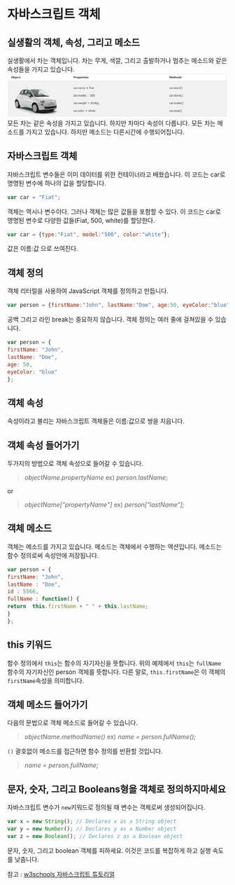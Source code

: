 # 자바스크립트 객체

## 실생활의 객체, 속성, 그리고 메소드

실생활에서 차는 객체입니다.
차는 무게, 색깔, 그리고 출발하거나 멈추는 메소드와 같은 속성들을 가지고 있습니다.
![car](../image/car.PNG)
모든 차는 같은 속성을 가지고 있습니다. 하지만 차마다 속성이 다릅니다.
모든 차는 메소드를 가지고 있습니다. 하지만 메소드는 다른시간에 수행되어집니다.

## 자바스크립트 객체
자바스크립트 변수들은 이미 데이터를 위한 컨테이너라고 배웠습니다.
이 코드는 car로 명명된 변수에 하나의 값을 할당합니다.
```javascript
var car = "Fiat";
```
객체는 역시나 변수이다. 그러나 객체는 많은 값들을 포함할 수 있다.
이 코드는 car로 명명된 변수로 다양한 값들(Fiat, 500, white)를 할당한다.

```javascript
var car = {type:"Fiat", model:"500", color:"white"};
``` 
값은 이름:값 으로 쓰여진다.

## 객체 정의

객체 리터럴을 사용하여 JavaScript 객체를 정의하고 만듭니다.

```javascript
var person = {firstName:"John", lastName:"Doe", age:50, eyeColor:"blue"};
```

공백 그리고 라인 break는 중요하지 않습니다. 객체 정의는 여러 줄에 걸쳐있을 수 있습니다.

```javascript
var person = {  
firstName: "John",  
lastName: "Doe",  
age: 50,  
eyeColor: "blue"  
};
```

## 객체 속성

속성이라고 불리는 자바스크립트 객체들은 이름:값으로 쌍을 지읍니다.

## 객체 속성 들어가기

두가지의 방법으로 객체 속성으로 들어갈 수 있습니다.
>_objectName.propertyName_
> ex)   *person.lastName;*

or
> _objectName["propertyName"]_
> ex) *person["lastName"];*

## 객체 메소드
객체는 메소드를 가지고 있습니다.
메소드는 객체에서 수행하는 액션입니다.
메소드는 함수 정의로써 속성안에 저장됩니다.
```javascript
var person = {  
firstName: "John",  
lastName : "Doe",  
id : 5566,  
fullName : function() {  
return  this.firstName + " " + this.lastName;  
}  
};
```

## this 키워드
함수 정의에서 `this`는 함수의 자기자신을 뜻합니다.
위의 예제에서 `this`는 `fullName` 함수의 자기자신인 person 객체를 뜻합니다.
다른 말로, `this.firstName`은 이 객체의 `firstName`속성을 의미합니다.

## 객체 메소드 들어가기
다음의 문법으로 객체 메소드로 들어갈 수 있습니다. 

> _objectName.methodName()_
> ex) *name = person.fullName();*

`()` 괄호없이 메소드를 접근하면 함수 정의를 반환할 것입니다.

> *name = person.fullName;*

## 문자, 숫자, 그리고 Booleans형을 객체로 정의하지마세요

자바스크립트 변수가 `new`키워드로 정의될 때 변수는 객체로써 생성되어집니다.

```javascript
var x = new String(); // Declares x as a String object  
var y = new Number(); // Declares y as a Number object  
var z = new Boolean(); // Declares z as a Boolean object
```

문자, 숫자, 그리고 boolean 객체를 피하세요. 이것은 코드를 복잡하게 하고 실행 속도를 낮춥니다.

참고 : [w3schools 자바스크립트 튜토리얼](https://www.w3schools.com/js/js_objects.asp)

